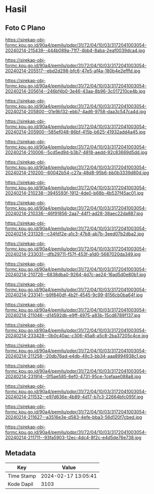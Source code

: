 # Hasil

## Foto C Plano

https://sirekap-obj-formc.kpu.go.id/90a4/pemilu/pdpr/31/72/04/10/03/3172041003054-20240214-215439--444b089a-71f7-4bb4-8aba-2eaf0039dca4.jpg

https://sirekap-obj-formc.kpu.go.id/90a4/pemilu/pdpr/31/72/04/10/03/3172041003054-20240214-205517--ebd2d298-bfc6-47e5-af4a-180b4e2efffd.jpg

https://sirekap-obj-formc.kpu.go.id/90a4/pemilu/pdpr/31/72/04/10/03/3172041003054-20240214-205614--246bf4b0-3e46-43aa-8b96-3c017210ce4b.jpg

https://sirekap-obj-formc.kpu.go.id/90a4/pemilu/pdpr/31/72/04/10/03/3172041003054-20240214-205800--01e9b132-ebb7-4ad6-9758-daa3c547ca4d.jpg

https://sirekap-obj-formc.kpu.go.id/90a4/pemilu/pdpr/31/72/04/10/03/3172041003054-20240214-205900--585ef048-86bf-415b-b625-41932add4a45.jpg

https://sirekap-obj-formc.kpu.go.id/90a4/pemilu/pdpr/31/72/04/10/03/3172041003054-20240214-210006--5cd5ed9d-b3b7-4818-aedd-92c83669d5dd.jpg

https://sirekap-obj-formc.kpu.go.id/90a4/pemilu/pdpr/31/72/04/10/03/3172041003054-20240214-210200--60042b54-c27a-48d8-95b6-bb0b3339d80d.jpg

https://sirekap-obj-formc.kpu.go.id/90a4/pemilu/pdpr/31/72/04/10/03/3172041003054-20240214-210238--3945593f-1912-4de0-b68b-4b537f45ac01.jpg

https://sirekap-obj-formc.kpu.go.id/90a4/pemilu/pdpr/31/72/04/10/03/3172041003054-20240214-210336--46f91856-2aa7-44f1-ad28-38aec22da887.jpg

https://sirekap-obj-formc.kpu.go.id/90a4/pemilu/pdpr/31/72/04/10/03/3172041003054-20240214-231326--c34fd12e-a1c3-47b8-ab7b-3eed07b2dba2.jpg

https://sirekap-obj-formc.kpu.go.id/90a4/pemilu/pdpr/31/72/04/10/03/3172041003054-20240214-233031--dfb29711-f57f-453f-a1d0-5687020da349.jpg

https://sirekap-obj-formc.kpu.go.id/90a4/pemilu/pdpr/31/72/04/10/03/3172041003054-20240214-210726--6838dba0-9264-4d7c-ae24-16ad5d0e80b1.jpg

https://sirekap-obj-formc.kpu.go.id/90a4/pemilu/pdpr/31/72/04/10/03/3172041003054-20240214-233141--b9f840df-4b2f-4545-9c99-8156cb0ba64f.jpg

https://sirekap-obj-formc.kpu.go.id/90a4/pemilu/pdpr/31/72/04/10/03/3172041003054-20240214-211046--d14592db-e9ff-4975-a83b-15cd8789f137.jpg

https://sirekap-obj-formc.kpu.go.id/90a4/pemilu/pdpr/31/72/04/10/03/3172041003054-20240214-233428--0b0c40ac-c306-45a8-a5c8-2ba37205c4ce.jpg

https://sirekap-obj-formc.kpu.go.id/90a4/pemilu/pdpr/31/72/04/10/03/3172041003054-20240214-211258--20db76ad-e4db-49c3-bb34-aaa8994938c1.jpg

https://sirekap-obj-formc.kpu.go.id/90a4/pemilu/pdpr/31/72/04/10/03/3172041003054-20240214-231914--0f5ae585-6ef0-4731-95ce-1cefaae088a8.jpg

https://sirekap-obj-formc.kpu.go.id/90a4/pemilu/pdpr/31/72/04/10/03/3172041003054-20240214-211532--e97d636e-4b89-4d17-b7c3-22664bfc095f.jpg

https://sirekap-obj-formc.kpu.go.id/90a4/pemilu/pdpr/31/72/04/10/03/3172041003054-20240214-211627--a3516e3e-d583-4efe-bba3-56d120f7cbed.jpg

https://sirekap-obj-formc.kpu.go.id/90a4/pemilu/pdpr/31/72/04/10/03/3172041003054-20240214-211711--93fa5903-12ec-4dc4-8f2c-e4d5de76e738.jpg


## Metadata

| Key        | Value               |
| ---------- | ------------------- |
| Time Stamp | 2024-02-17 13:05:41 |
| Kode Dapil | 3103                |



